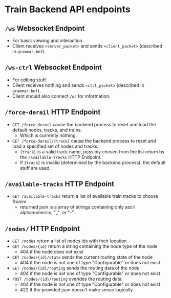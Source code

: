 # Train Backend API endpoints

## `/ws` Websocket Endpoint

- For basic viewing and interaction.
- Client receives `<server_packet>` and sends `<client_packet>` (described in `grammar.bnf`).

## `/ws-ctrl` Websocket Endpoint

- For editing stuff.
- Client receives nothing and sends `<ctrl_packet>` (described in `grammar.bnf`).
- Client should also connect `/ws` for information.

## `/force-derail` HTTP Endpoint

- `GET /force-derail` cause the backend process to reset and load the default nodes, tracks, and trains.
  - Which is currently nothing.
- `GET /force-derail/{track}` cause the backend process to reset and load a specified set of nodes and tracks.
  - `{track}` is a valid track name, possibly chosen from the list return by the `/available-tracks` HTTP Endpoint.
  - if `{track}` is invalid (determined by the backend process), the default stuff are used.

## `/available-tracks` HTTP Endpoint

- `GET /available-tracks` return a list of available train tracks to choose fromm
  - returned json is a array of strings containing only ascii alphanumerics, "_", or "-".

## `/nodes/` HTTP Endpoint

- `GET /nodes` return a list of nodes ids with their location
- `GET /nodes/{id}` return a string containing the node type of the node
  - 404 if the node does not exist
- `GET /nodes/{id}/state` sends the current routing state of the node
  - 404 if the node is not one of type "Configurable" or does not exist
- `GET /nodes/{id}/routing` sends the routing data of the node
  - 404 if the node is not one of type "Configurable" or does not exist
- `POST /nodes/{id}/routing` overides the routing data
  - 404 if the node is not one of type "Configurable" or does not exist
  - 422 if the provided json doesn't make sense logically

